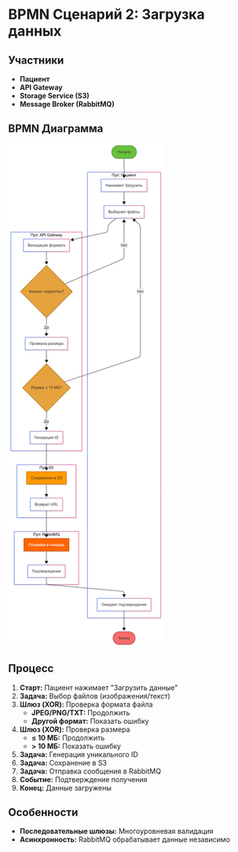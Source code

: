 # BPMN Сценарий 2: Загрузка данных

## Участники
- **Пациент**
- **API Gateway**
- **Storage Service (S3)**
- **Message Broker (RabbitMQ)**

## BPMN Диаграмма

![Диаграмма](../img/diagrams/bpmn-2.png)

## Процесс

1. **Старт:** Пациент нажимает "Загрузить данные"
2. **Задача:** Выбор файлов (изображения/текст)
3. **Шлюз (XOR):** Проверка формата файла
   - **JPEG/PNG/TXT:** Продолжить
   - **Другой формат:** Показать ошибку
4. **Шлюз (XOR):** Проверка размера
   - **≤ 10 МБ:** Продолжить
   - **> 10 МБ:** Показать ошибку
5. **Задача:** Генерация уникального ID
6. **Задача:** Сохранение в S3
7. **Задача:** Отправка сообщения в RabbitMQ
8. **Событие:** Подтверждение получения
9. **Конец:** Данные загружены

## Особенности
- **Последовательные шлюзы:** Многоуровневая валидация
- **Асинхронность:** RabbitMQ обрабатывает данные независимо
